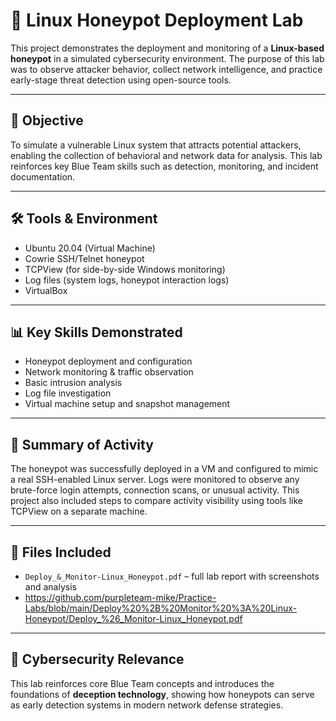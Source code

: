 # 🐝 Linux Honeypot Deployment Lab

This project demonstrates the deployment and monitoring of a **Linux-based honeypot** in a simulated cybersecurity environment. The purpose of this lab was to observe attacker behavior, collect network intelligence, and practice early-stage threat detection using open-source tools.

---

## 🧠 Objective

To simulate a vulnerable Linux system that attracts potential attackers, enabling the collection of behavioral and network data for analysis. This lab reinforces key Blue Team skills such as detection, monitoring, and incident documentation.

---

## 🛠 Tools & Environment

- Ubuntu 20.04 (Virtual Machine)
- Cowrie SSH/Telnet honeypot
- TCPView (for side-by-side Windows monitoring)
- Log files (system logs, honeypot interaction logs)
- VirtualBox

---

## 📊 Key Skills Demonstrated

- Honeypot deployment and configuration  
- Network monitoring & traffic observation  
- Basic intrusion analysis  
- Log file investigation  
- Virtual machine setup and snapshot management

---

## 🧪 Summary of Activity

The honeypot was successfully deployed in a VM and configured to mimic a real SSH-enabled Linux server. Logs were monitored to observe any brute-force login attempts, connection scans, or unusual activity. This project also included steps to compare activity visibility using tools like TCPView on a separate machine.

---

## 📄 Files Included

- `Deploy_&_Monitor-Linux_Honeypot.pdf` – full lab report with screenshots and analysis
- https://github.com/purpleteam-mike/Practice-Labs/blob/main/Deploy%20%2B%20Monitor%20%3A%20Linux-Honeypot/Deploy_%26_Monitor-Linux_Honeypot.pdf

---

## 🚨 Cybersecurity Relevance

This lab reinforces core Blue Team concepts and introduces the foundations of **deception technology**, showing how honeypots can serve as early detection systems in modern network defense strategies.
